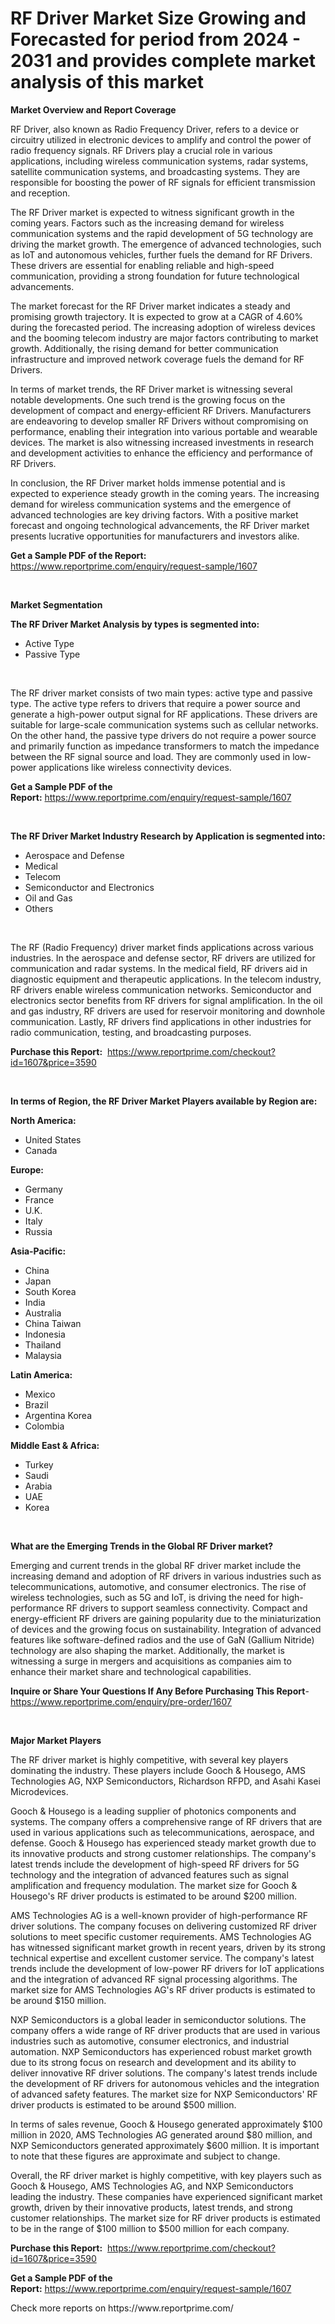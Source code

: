 <p><h1>RF Driver Market Size Growing and Forecasted for period from 2024 - 2031 and provides complete market analysis of this market</h1></p><p><strong>Market Overview and Report Coverage</strong></p>
<p><p>RF Driver, also known as Radio Frequency Driver, refers to a device or circuitry utilized in electronic devices to amplify and control the power of radio frequency signals. RF Drivers play a crucial role in various applications, including wireless communication systems, radar systems, satellite communication systems, and broadcasting systems. They are responsible for boosting the power of RF signals for efficient transmission and reception.</p><p>The RF Driver market is expected to witness significant growth in the coming years. Factors such as the increasing demand for wireless communication systems and the rapid development of 5G technology are driving the market growth. The emergence of advanced technologies, such as IoT and autonomous vehicles, further fuels the demand for RF Drivers. These drivers are essential for enabling reliable and high-speed communication, providing a strong foundation for future technological advancements.</p><p>The market forecast for the RF Driver market indicates a steady and promising growth trajectory. It is expected to grow at a CAGR of 4.60% during the forecasted period. The increasing adoption of wireless devices and the booming telecom industry are major factors contributing to market growth. Additionally, the rising demand for better communication infrastructure and improved network coverage fuels the demand for RF Drivers.</p><p>In terms of market trends, the RF Driver market is witnessing several notable developments. One such trend is the growing focus on the development of compact and energy-efficient RF Drivers. Manufacturers are endeavoring to develop smaller RF Drivers without compromising on performance, enabling their integration into various portable and wearable devices. The market is also witnessing increased investments in research and development activities to enhance the efficiency and performance of RF Drivers.</p><p>In conclusion, the RF Driver market holds immense potential and is expected to experience steady growth in the coming years. The increasing demand for wireless communication systems and the emergence of advanced technologies are key driving factors. With a positive market forecast and ongoing technological advancements, the RF Driver market presents lucrative opportunities for manufacturers and investors alike.</p></p>
<p><strong>Get a Sample PDF of the Report:</strong> <a href="https://www.reportprime.com/enquiry/request-sample/1607">https://www.reportprime.com/enquiry/request-sample/1607</a></p>
<p>&nbsp;</p>
<p><strong>Market Segmentation</strong></p>
<p><strong>The RF Driver Market Analysis by types is segmented into:</strong></p>
<p><ul><li>Active Type</li><li>Passive Type</li></ul></p>
<p>&nbsp;</p>
<p><p>The RF driver market consists of two main types: active type and passive type. The active type refers to drivers that require a power source and generate a high-power output signal for RF applications. These drivers are suitable for large-scale communication systems such as cellular networks. On the other hand, the passive type drivers do not require a power source and primarily function as impedance transformers to match the impedance between the RF signal source and load. They are commonly used in low-power applications like wireless connectivity devices.</p></p>
<p><strong>Get a Sample PDF of the Report:</strong>&nbsp;<a href="https://www.reportprime.com/enquiry/request-sample/1607">https://www.reportprime.com/enquiry/request-sample/1607</a></p>
<p>&nbsp;</p>
<p><strong>The RF Driver Market Industry Research by Application is segmented into:</strong></p>
<p><ul><li>Aerospace and Defense</li><li>Medical</li><li>Telecom</li><li>Semiconductor and Electronics</li><li>Oil and Gas</li><li>Others</li></ul></p>
<p>&nbsp;</p>
<p><p>The RF (Radio Frequency) driver market finds applications across various industries. In the aerospace and defense sector, RF drivers are utilized for communication and radar systems. In the medical field, RF drivers aid in diagnostic equipment and therapeutic applications. In the telecom industry, RF drivers enable wireless communication networks. Semiconductor and electronics sector benefits from RF drivers for signal amplification. In the oil and gas industry, RF drivers are used for reservoir monitoring and downhole communication. Lastly, RF drivers find applications in other industries for radio communication, testing, and broadcasting purposes.</p></p>
<p><strong>Purchase this Report:</strong>&nbsp; <a href="https://www.reportprime.com/checkout?id=1607&price=3590">https://www.reportprime.com/checkout?id=1607&price=3590</a></p>
<p>&nbsp;</p>
<p><strong>In terms of Region, the RF Driver Market Players available by Region are:</strong></p>
<p>
    <p> <strong> North America: </strong>
        <ul>
            <li>United States</li>
            <li>Canada</li>
        </ul>
        </p> 
    <p> <strong> Europe: </strong>
        <ul>
            <li>Germany</li>
            <li>France</li>
            <li>U.K.</li>
            <li>Italy</li>
            <li>Russia</li>
        </ul>
        </p> 
    <p> <strong> Asia-Pacific: </strong>
        <ul>
            <li>China</li>
            <li>Japan</li>
            <li>South Korea</li>
            <li>India</li>
            <li>Australia</li>
            <li>China Taiwan</li>
            <li>Indonesia</li>
            <li>Thailand</li>
            <li>Malaysia</li>
        </ul>
        </p> 
    <p> <strong> Latin America: </strong>
        <ul>
            <li>Mexico</li>
            <li>Brazil</li>
            <li>Argentina Korea</li>
            <li>Colombia</li>
        </ul>
        </p> 
    <p> <strong> Middle East & Africa: </strong>
        <ul>
            <li>Turkey</li>
            <li>Saudi</li>
            <li>Arabia</li>
            <li>UAE</li>
            <li>Korea</li>
        </ul>
    </p>
    </p>
<p>&nbsp;</p>
<p><strong>What are the Emerging Trends in the Global RF Driver market?</strong></p>
<p><p>Emerging and current trends in the global RF driver market include the increasing demand and adoption of RF drivers in various industries such as telecommunications, automotive, and consumer electronics. The rise of wireless technologies, such as 5G and IoT, is driving the need for high-performance RF drivers to support seamless connectivity. Compact and energy-efficient RF drivers are gaining popularity due to the miniaturization of devices and the growing focus on sustainability. Integration of advanced features like software-defined radios and the use of GaN (Gallium Nitride) technology are also shaping the market. Additionally, the market is witnessing a surge in mergers and acquisitions as companies aim to enhance their market share and technological capabilities.</p></p>
<p><strong>Inquire or Share Your Questions If Any Before Purchasing This Report</strong>- <a href="https://www.reportprime.com/enquiry/pre-order/1607">https://www.reportprime.com/enquiry/pre-order/1607</a></p>
<p>&nbsp;</p>
<p><strong>Major Market Players</strong></p>
<p><p>The RF driver market is highly competitive, with several key players dominating the industry. These players include Gooch & Housego, AMS Technologies AG, NXP Semiconductors, Richardson RFPD, and Asahi Kasei Microdevices. </p><p>Gooch & Housego is a leading supplier of photonics components and systems. The company offers a comprehensive range of RF drivers that are used in various applications such as telecommunications, aerospace, and defense. Gooch & Housego has experienced steady market growth due to its innovative products and strong customer relationships. The company's latest trends include the development of high-speed RF drivers for 5G technology and the integration of advanced features such as signal amplification and frequency modulation. The market size for Gooch & Housego's RF driver products is estimated to be around $200 million.</p><p>AMS Technologies AG is a well-known provider of high-performance RF driver solutions. The company focuses on delivering customized RF driver solutions to meet specific customer requirements. AMS Technologies AG has witnessed significant market growth in recent years, driven by its strong technical expertise and excellent customer service. The company's latest trends include the development of low-power RF drivers for IoT applications and the integration of advanced RF signal processing algorithms. The market size for AMS Technologies AG's RF driver products is estimated to be around $150 million.</p><p>NXP Semiconductors is a global leader in semiconductor solutions. The company offers a wide range of RF driver products that are used in various industries such as automotive, consumer electronics, and industrial automation. NXP Semiconductors has experienced robust market growth due to its strong focus on research and development and its ability to deliver innovative RF driver solutions. The company's latest trends include the development of RF drivers for autonomous vehicles and the integration of advanced safety features. The market size for NXP Semiconductors' RF driver products is estimated to be around $500 million.</p><p>In terms of sales revenue, Gooch & Housego generated approximately $100 million in 2020, AMS Technologies AG generated around $80 million, and NXP Semiconductors generated approximately $600 million. It is important to note that these figures are approximate and subject to change.</p><p>Overall, the RF driver market is highly competitive, with key players such as Gooch & Housego, AMS Technologies AG, and NXP Semiconductors leading the industry. These companies have experienced significant market growth, driven by their innovative products, latest trends, and strong customer relationships. The market size for RF driver products is estimated to be in the range of $100 million to $500 million for each company.</p></p>
<p><strong>Purchase this Report:</strong>&nbsp;&nbsp;<a href="https://www.reportprime.com/checkout?id=1607&price=3590">https://www.reportprime.com/checkout?id=1607&price=3590</a></p>
<p></p>
<p><strong>Get a Sample PDF of the Report:</strong>&nbsp;<a href="https://www.reportprime.com/enquiry/request-sample/1607">https://www.reportprime.com/enquiry/request-sample/1607</a></p>
<p>Check more reports on https://www.reportprime.com/</p>